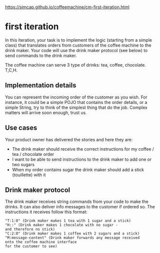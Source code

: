 https://simcap.github.io/coffeemachine/cm-first-iteration.html

# first iteration
In this iteration, your task is to implement the logic (starting from a simple class) that translates orders from customers of the coffee machine to the drink maker. Your code will use the drink maker protocol (see below) to send commands to the drink maker.

The coffee machine can serve 3 type of drinks: tea, coffee, chocolate. T,C,H.

## Implementation details
You can represent the incoming order of the customer as you wish. 
For instance, it could be a simple POJO that contains the order details, or a simple String, 
try to think of the simplest thing that do the job. Complex matters will arrive soon enough, trust us.

## Use cases
Your product owner has delivered the stories and here they are:

- The drink maker should receive the correct instructions for my coffee / tea / chocolate order
- I want to be able to send instructions to the drink maker to add one or two sugars
- When my order contains sugar the drink maker should add a stick (touillette) with it


## Drink maker protocol
The drink maker receives string commands from your code to make the drinks.
It can also deliver info messages to the customer if ordered so.
The instructions it receives follow this format:

 ```
"T:1:0" (Drink maker makes 1 tea with 1 sugar and a stick)
"H::" (Drink maker makes 1 chocolate with no sugar -
and therefore no stick)
"C:2:0" (Drink maker makes 1 coffee with 2 sugars and a stick)
"M:message-content" (Drink maker forwards any message received
onto the coffee machine interface
for the customer to see)
